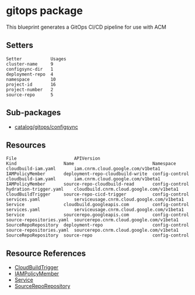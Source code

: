 # gitops package

This blueprint generates a GitOps CI/CD pipeline for use with ACM

## Setters

```
Setter           Usages
cluster-name     9
configsync-dir   1
deployment-repo  4
namespace        10
project-id       16
project-number   2
source-repo      5
```

## Sub-packages

- [catalog/gitops/configsync](/catalog/gitops/configsync/)

## Resources

```
File                      APIVersion                                  Kind                  Name                              Namespace
cloudbuild-iam.yaml       iam.cnrm.cloud.google.com/v1beta1           IAMPolicyMember       deployment-repo-cloudbuild-write  config-control
cloudbuild-iam.yaml       iam.cnrm.cloud.google.com/v1beta1           IAMPolicyMember       source-repo-cloudbuild-read       config-control
hydration-trigger.yaml    cloudbuild.cnrm.cloud.google.com/v1beta1    CloudBuildTrigger     source-repo-cicd-trigger          config-control
services.yaml             serviceusage.cnrm.cloud.google.com/v1beta1  Service               cloudbuild.googleapis.com         config-control
services.yaml             serviceusage.cnrm.cloud.google.com/v1beta1  Service               sourcerepo.googleapis.com         config-control
source-repositories.yaml  sourcerepo.cnrm.cloud.google.com/v1beta1    SourceRepoRepository  deployment-repo                   config-control
source-repositories.yaml  sourcerepo.cnrm.cloud.google.com/v1beta1    SourceRepoRepository  source-repo                       config-control
```

## Resource References

- [CloudBuildTrigger](https://cloud.google.com/config-connector/docs/reference/resource-docs/cloudbuild/cloudbuildtrigger)
- [IAMPolicyMember](https://cloud.google.com/config-connector/docs/reference/resource-docs/iam/iampolicymember)
- [Service](https://cloud.google.com/config-connector/docs/reference/resource-docs/serviceusage/service)
- [SourceRepoRepository](https://cloud.google.com/config-connector/docs/reference/resource-docs/sourcerepo/sourcereporepository)

